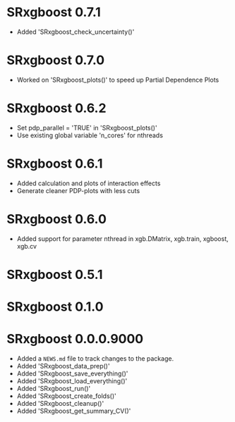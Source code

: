# SRxgboost 0.7.1
- Added 'SRxgboost_check_uncertainty()'

# SRxgboost 0.7.0
- Worked on 'SRxgboost_plots()' to speed up Partial Dependence Plots

# SRxgboost 0.6.2
- Set pdp_parallel = 'TRUE' in 'SRxgboost_plots()'
- Use existing global variable 'n_cores' for nthreads

# SRxgboost 0.6.1
- Added calculation and plots of interaction effects
- Generate cleaner PDP-plots with less cuts

# SRxgboost 0.6.0
- Added support for parameter nthread in xgb.DMatrix, xgb.train, xgboost, xgb.cv

# SRxgboost 0.5.1

# SRxgboost 0.1.0

# SRxgboost 0.0.0.9000

* Added a `NEWS.md` file to track changes to the package.
* Added 'SRxgboost_data_prep()'
* Added 'SRxgboost_save_everything()'
* Added 'SRxgboost_load_everything()'
* Added 'SRxgboost_run()'
* Added 'SRxgboost_create_folds()'
* Added 'SRxgboost_cleanup()'
* Added 'SRxgboost_get_summary_CV()'
